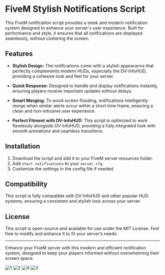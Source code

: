 # FiveM Stylish Notifications Script

This FiveM notification script provides a sleek and modern notification system designed to enhance your server's user experience. Built for performance and style, it ensures that all notifications are displayed seamlessly, without cluttering the screen.

## Features

- **Stylish Design:** The notifications come with a stylish appearance that perfectly complements modern HUDs, especially the DV-InfoHUD, providing a cohesive look and feel for your server.
  
- **Quick Response:** Designed to handle and display notifications instantly, ensuring players receive important updates without delays.

- **Smart Merging:** To avoid screen flooding, notifications intelligently merge when similar alerts occur within a short time frame, ensuring a clean and non-intrusive user experience.

- **Perfect Fitment with DV-InfoHUD:** This script is optimized to work flawlessly alongside DV-InfoHUD, providing a fully integrated look with smooth animations and seamless transitions.

## Installation

1. Download the script and add it to your FiveM server resources folder.
2. Add `start notifications` to your `server.cfg`.
3. Customize the settings in the config file if needed.

## Compatibility

This script is fully compatible with DV-InfoHUD and other popular HUD systems, ensuring a consistent and stylish look across your server.

## License

This script is open-source and available for use under the MIT License. Feel free to modify and enhance it to fit your server’s needs.

---

Enhance your FiveM server with this modern and efficient notification system, designed to keep your players informed without overwhelming their screen space.

![1](https://github.com/user-attachments/assets/191d1493-d938-486b-94a6-6247657dba3d)
![2](https://github.com/user-attachments/assets/98d3b789-38a0-49ef-8dc4-4815c30ec5f3)
![4](https://github.com/user-attachments/assets/eaf78a98-511d-4dd1-9624-aa6c597349c6)
![3](https://github.com/user-attachments/assets/4132cf1c-77f7-429c-bdfa-77cce41b61fd)

